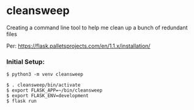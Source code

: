 # cleansweep
Creating a command line tool to help me clean up a bunch of redundant files

Per: https://flask.palletsprojects.com/en/1.1.x/installation/

### Initial Setup:
```
$ python3 -m venv cleansweep

$ . cleansweep/bin/activate
$ export FLASK_APP=~/bin/cleansweep
$ export FLASK_ENV=development
$ flask run
```
